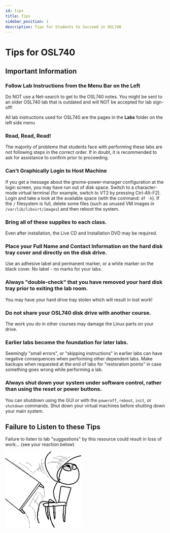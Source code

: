 ```yaml
---
id: tips
title: Tips
sidebar_position: 1
description: Tips for Students to Succeed in OSL740
---
```


# Tips for OSL740

## Important Information

### Follow Lab Instructions from the Menu Bar on the Left

Do NOT use a Net-search to get to the OSL740 notes. You might be sent to an older OSL740 lab that is outdated and will NOT be accepted for lab sign-off!

All lab instructions used for OSL740 are the pages in the **Labs** folder on the left side menu

### Read, Read, Read!

The majority of problems that students face with performing these labs are not following steps in the correct order. If in doubt, it is recommended to ask for assistance to confirm prior to proceeding.

### Can't Graphically Login to Host Machine

If you get a message about the gnome-power-manager configuration at the login screen, you may have run out of disk space. Switch to a character-mode virtual terminal (for example, switch to VT2 by pressing Ctrl-Alt-F2). Login and take a look at the available space (with the command: `df -h`). If the `/` filesystem is full, delete some files (such as unused VM images in `/var/lib/libvirt/images`) and then reboot the system.

### Bring all of these supplies to each class.

Even after installation, the Live CD and Installation DVD may be required.

### Place your Full Name and Contact Information on the hard disk tray cover and directly on the disk drive.

Use an adhesive label and permanent marker, or a white marker on the black cover. No label - no marks for your labs.

### Always "double-check" that you have removed your hard disk tray prior to exiting the lab room.

You may have your hard drive tray stolen which will result in lost work!

### Do not share your OSL740 disk drive with another course.

The work you do in other courses may damage the Linux parts on your drive.

### Earlier labs become the foundation for later labs.

Seemingly "small errors", or "skipping instructions" in earlier labs can have negative consequences when performing other dependent labs. Make backups when requested at the end of labs for "restoration points" in case something goes wrong while performing a lab.

### Always shut down your system under software control, rather than using the reset or power buttons.

You can shutdown using the GUI or with the `poweroff`, `reboot`, `init`, or `shutdown` commands. Shut down your virtual machines before shutting down your main system.

## Failure to Listen to these Tips

Failure to listen to lab "suggestions" by this resource could result in loss of work... (see your reaction below)

![Desk Flip Rage](/img/Desk_flip.png)
